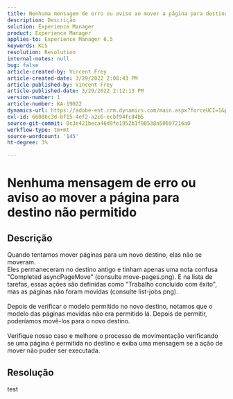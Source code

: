 ```yaml
---
title: Nenhuma mensagem de erro ou aviso ao mover a página para destino não permitido
description: Descrição
solution: Experience Manager
product: Experience Manager
applies-to: Experience Manager 6.5
keywords: KCS
resolution: Resolution
internal-notes: null
bug: false
article-created-by: Vincent Frey
article-created-date: 3/29/2022 2:08:43 PM
article-published-by: Vincent Frey
article-published-date: 3/29/2022 2:12:13 PM
version-number: 1
article-number: KA-19022
dynamics-url: https://adobe-ent.crm.dynamics.com/main.aspx?forceUCI=1&pagetype=entityrecord&etn=knowledgearticle&id=cb6c75bb-69af-ec11-9840-0022480bd820
exl-id: 66086c3d-bf15-4ef2-a2c6-ecbf94fc84b5
source-git-commit: 0c3e421beca46d9fe1952b1f98538a50697216a0
workflow-type: tm+mt
source-wordcount: '145'
ht-degree: 3%

---
```


# Nenhuma mensagem de erro ou aviso ao mover a página para destino não permitido

## Descrição

Quando tentamos mover páginas para um novo destino, elas não se moveram.<br>Eles permaneceram no destino antigo e tinham apenas uma nota confusa &quot;Completed asyncPageMove&quot; (consulte move-pages.png). E na lista de tarefas, essas ações são definidas como &quot;Trabalho concluído com êxito&quot;, mas as páginas não foram movidas (consulte list-jobs.png).<br><br>Depois de verificar o modelo permitido no novo destino, notamos que o modelo das páginas movidas não era permitido lá. Depois de permitir, poderíamos movê-los para o novo destino.<br><br>Verifique nosso caso e melhore o processo de movimentação verificando se uma página é permitida no destino e exiba uma mensagem se a ação de mover não puder ser executada.

## Resolução


test
